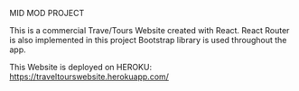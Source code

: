 MID MOD PROJECT

This is a commercial Trave/Tours Website created with React. React Router is also implemented in this project
Bootstrap library is used throughout the app.

This Website is deployed on HEROKU: https://traveltourswebsite.herokuapp.com/
